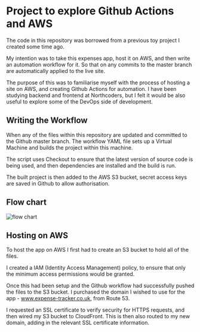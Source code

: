 # Project to explore Github Actions and AWS

The code in this repository was borrowed from a previous toy project I created some time ago.

My intention was to take this expenses app, host it on AWS, and then write an automation workflow for it.
So that on any commits to the master branch are automatically applied to the live site.

The purpose of this was to familiarise myself with the process of hosting a site on AWS, and creating Github Actions for automation. I have been studying backend and frontend at Northcoders, but I felt it would be also useful to explore some of the DevOps side of development.

## Writing the Workflow

When any of the files within this repository are updated and committed to the Github master branch. The workflow YAML file sets up a Virtual Machine and builds the project within this machine.

The script uses Checkout to ensure that the latest version of source code is being used,
and then dependencies are installed and the build is run.

The built project is then added to the AWS S3 bucket, secret access keys are saved in Github to allow authorisation.

## Flow chart

![flow chart]()

## Hosting on AWS

To host the app on AWS I first had to create an S3 bucket to hold all of the files.

I created a IAM (Identity Access Management) policy, to ensure that only the minimum access permissions would be granted.

Once this had been setup and the Github workflow had successfully pushed the files to the S3 bucket. I purchased the domain I wished to use for the app - www.expense-tracker.co.uk, from Route 53.

I requested an SSL certificate to verify security for HTTPS requests, and then wired my S3 bucket to CloudFront. This is then also routed to my new domain, adding in the relevant SSL certificate information.
